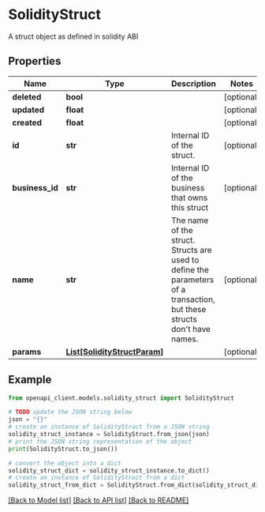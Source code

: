 # SolidityStruct

A struct object as defined in solidity ABI

## Properties

Name | Type | Description | Notes
------------ | ------------- | ------------- | -------------
**deleted** | **bool** |  | [optional] 
**updated** | **float** |  | [optional] 
**created** | **float** |  | [optional] 
**id** | **str** | Internal ID of the struct. | [optional] 
**business_id** | **str** | Internal ID of the business that owns this struct | [optional] 
**name** | **str** | The name of the struct. Structs are used to define the parameters of a transaction, but these structs don&#39;t have names. | [optional] 
**params** | [**List[SolidityStructParam]**](SolidityStructParam.md) |  | [optional] 

## Example

```python
from openapi_client.models.solidity_struct import SolidityStruct

# TODO update the JSON string below
json = "{}"
# create an instance of SolidityStruct from a JSON string
solidity_struct_instance = SolidityStruct.from_json(json)
# print the JSON string representation of the object
print(SolidityStruct.to_json())

# convert the object into a dict
solidity_struct_dict = solidity_struct_instance.to_dict()
# create an instance of SolidityStruct from a dict
solidity_struct_from_dict = SolidityStruct.from_dict(solidity_struct_dict)
```
[[Back to Model list]](../README.md#documentation-for-models) [[Back to API list]](../README.md#documentation-for-api-endpoints) [[Back to README]](../README.md)


